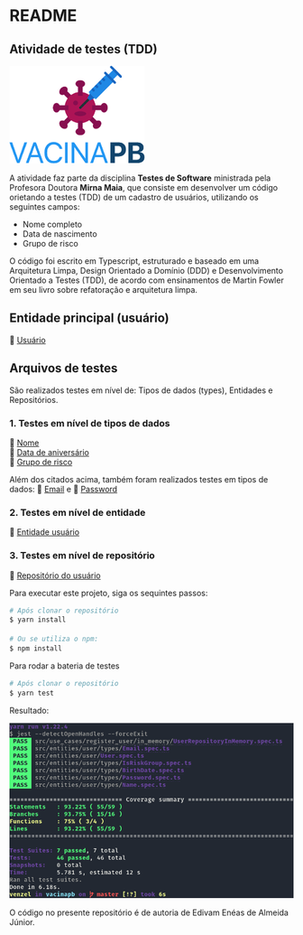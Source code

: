 # README

## Atividade de testes (TDD)

![VacibaPB](./src/main/images/vacina-pb.png)

A atividade faz parte da disciplina **Testes de Software** ministrada pela Profesora Doutora **Mirna Maia**, que consiste em desenvolver um código orietando a testes (TDD) de um cadastro de usuários, utilizando os seguintes campos:

-   Nome completo
-   Data de nascimento
-   Grupo de risco

O código foi escrito em Typescript, estruturado e baseado em uma Arquitetura Limpa, Design Orientado a Domínio (DDD) e Desenvolvimento Orientado a Testes (TDD), de acordo com ensinamentos de Martin Fowler em seu livro sobre refatoração e arquitetura limpa.

## Entidade principal (usuário)

:link: [Usuário](./src/enties/../entities/user/User.ts)

## Arquivos de testes

São realizados testes em nível de: Tipos de dados (types), Entidades e Repositórios.

### 1. Testes em nível de tipos de dados

:link: [Nome](./src/entities/user/types/Name.spec.ts)<br>
:link: [Data de aniversário](./src/entities/user/types/BirthDate.spec.ts)<br>
:link: [Grupo de risco](./src/entities/user/types/IsRiskGroup.spec.ts)<br>

Além dos citados acima, também foram realizados testes em tipos de dados: :link: [Email](./src/entities/user/types/Email.spec.ts) e :link: [Password](./src/entities/user/types/Password.spec.ts)

### 2. Testes em nível de entidade

:link: [Entidade usuário](./src/entities/user/User.spec.ts)

### 3. Testes em nível de repositório

:link: [Repositório do usuário](./src/use_cases/register_user/in_memory/UserRepositoryInMemory.spec.ts)

Para executar este projeto, siga os sequintes passos:

```bash
# Após clonar o repositório
$ yarn install

# Ou se utiliza o npm:
$ npm install
```

Para rodar a bateria de testes

```bash
# Após clonar o repositório
$ yarn test
```

Resultado:

![Resultado](./src/main/images/resultado-tests.png)

O código no presente repositório é de autoria de Edivam Enéas de Almeida Júnior.
